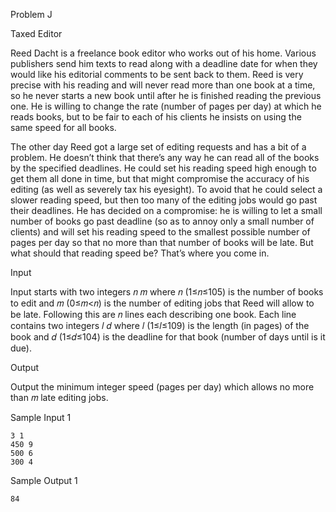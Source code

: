Problem J

Taxed Editor

Reed Dacht is a freelance book editor who works out of his home. Various publishers send him texts to read along with a deadline date for when they would like his editorial comments to be sent back to them. Reed is very precise with his reading and will never read more than one book at a time, so he never starts a new book until after he is finished reading the previous one. He is willing to change the rate (number of pages per day) at which he reads books, but to be fair to each of his clients he insists on using the same speed for all books.

The other day Reed got a large set of editing requests and has a bit of a problem. He doesn’t think that there’s any way he can read all of the books by the specified deadlines. He could set his reading speed high enough to get them all done in time, but that might compromise the accuracy of his editing (as well as severely tax his eyesight). To avoid that he could select a slower reading speed, but then too many of the editing jobs would go past their deadlines. He has decided on a compromise: he is willing to let a small number of books go past deadline (so as to annoy only a small number of clients) and will set his reading speed to the smallest possible number of pages per day so that no more than that number of books will be late. But what should that reading speed be? That’s where you come in.

Input

Input starts with two integers 𝑛 𝑚 where 𝑛 (1≤𝑛≤105) is the number of books to edit and 𝑚 (0≤𝑚<𝑛) is the number of editing jobs that Reed will allow to be late. Following this are 𝑛 lines each describing one book. Each line contains two integers 𝑙 𝑑 where 𝑙 (1≤𝑙≤109) is the length (in pages) of the book and 𝑑 (1≤𝑑≤104) is the deadline for that book (number of days until is it due).

Output

Output the minimum integer speed (pages per day) which allows no more than 𝑚 late editing jobs.

Sample Input 1	

    3 1
    450 9
    500 6
    300 4

Sample Output 1

    84
